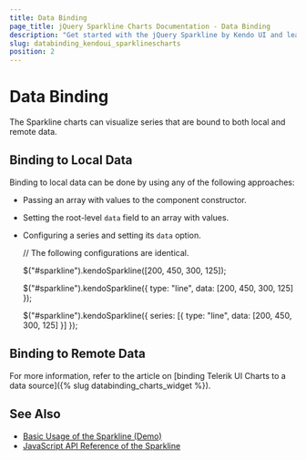```yaml
---
title: Data Binding
page_title: jQuery Sparkline Charts Documentation - Data Binding
description: "Get started with the jQuery Sparkline by Kendo UI and learn how to bind the component to data."
slug: databinding_kendoui_sparklinescharts
position: 2
---
```


# Data Binding

The Sparkline charts can visualize series that are bound to both local and remote data.

## Binding to Local Data

Binding to local data can be done by using any of the following approaches:

* Passing an array with values to the component constructor.
* Setting the root-level `data` field to an array with values.
* Configuring a series and setting its `data` option.

    // The following configurations are identical.

    $("#sparkline").kendoSparkline([200, 450, 300, 125]);

    $("#sparkline").kendoSparkline({
        type: "line",
        data: [200, 450, 300, 125]
    });

    $("#sparkline").kendoSparkline({
        series: [{
            type: "line",
            data: [200, 450, 300, 125]
        }]
    });

## Binding to Remote Data

For more information, refer to the article on [binding Telerik UI Charts to a data source]({% slug databinding_charts_widget %}).

## See Also

* [Basic Usage of the Sparkline (Demo)](https://demos.telerik.com/kendo-ui/sparklines/index)
* [JavaScript API Reference of the Sparkline](/api/javascript/dataviz/ui/sparkline)
